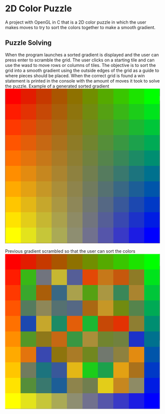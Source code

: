 # 2D Color Puzzle
A project with OpenGL in C that is
a 2D color puzzle in which the user
makes moves to try to sort the colors
together to make a smooth gradient.

## Puzzle Solving
When the program launches a sorted gradient is displayed and the user can press enter to scramble the grid.
The user clicks on a starting tile and can use the wasd to move rows or columns of tiles. The objective is to sort the grid into
a smooth gradient using the outside edges of the grid as a guide to where pieces should be placed. When the correct grid is found
a win statement is printed in the console with the amount of moves it took to solve the puzzle.
Example of a generated sorted gradient
![Example of sorted Gradient](https://github.com/Bressette/2D-Color-Puzzle/blob/master/exampleImages/Example%20sorted%20gradient.PNG)

Previous gradient scrambled so that the user can sort the colors
![Scrambled gradient](https://github.com/Bressette/2D-Color-Puzzle/blob/master/exampleImages/Example%20Scrambled%20Gradient.PNG)
